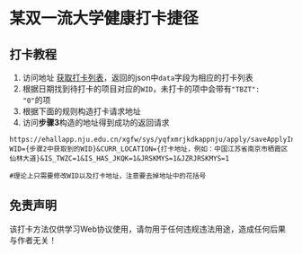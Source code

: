 # 某双一流大学健康打卡捷径

## 打卡教程

1. 访问地址 [获取打卡列表](http://ehallapp.nju.edu.cn/xgfw/sys/yqfxmrjkdkappnju/apply/getApplyInfoList.do)，返回的json中<code>data</code>字段为相应的打卡列表
2. 根据日期找到待打卡的项目对应的<code>WID</code>，未打卡的项中会带有<code>"TBZT": "0"</code>的项
3. 根据下面的规则构造打卡请求地址
4. 访问**步骤3**构造的地址得到成功的返回请求

```php+HTML
https://ehallapp.nju.edu.cn/xgfw/sys/yqfxmrjkdkappnju/apply/saveApplyInfos.do?WID={步骤2中获取到的WID}&CURR_LOCATION={打卡地址，例如：中国江苏省南京市栖霞区仙林大道}&IS_TWZC=1&IS_HAS_JKQK=1&JRSKMYS=1&JZRJRSKMYS=1 

#理论上只需要修改WID以及打卡地址，注意要去掉地址中的花括号
```

## 免责声明

该打卡方法仅供学习Web协议使用，请勿用于任何违规违法用途，造成任何后果与作者无关！